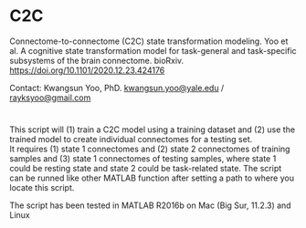 # C2C
Connectome-to-connectome (C2C) state transformation modeling.
Yoo et al. A cognitive state transformation model for task-general and task-specific subsystems of the brain connectome. bioRxiv. https://doi.org/10.1101/2020.12.23.424176

Contact: Kwangsun Yoo, PhD. kwangsun.yoo@yale.edu / rayksyoo@gmail.com

# 
This script will (1) train a C2C model using a training dataset and (2) use the trained model to create individual connectomes for a testing set.  
It requires (1) state 1 connectomes and (2) state 2 connectomes of training samples and (3) state 1 connectomes of testing samples, where state 1 could be resting state and state 2 could be task-related state.
The script can be runned like other MATLAB function after setting a path to where you locate this script.

The script has been tested in MATLAB R2016b on Mac (Big Sur, 11.2.3) and Linux
